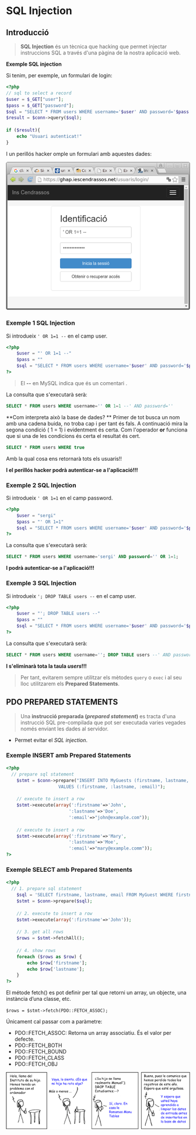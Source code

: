 # SQL Injection

## Introducció

> **SQL Injection** és un tècnica que hacking que permet injectar instruccions SQL a través d'una pàgina de la nostra aplicació web.

**Exemple SQL injection**

Si tenim, per exemple, un formulari de login:

```php
<?php
// sql to select a record
$user = $_GET["user"];
$pass = $_GET["password"];
$sql = "SELECT * FROM users WHERE username='$user' AND password='$pass'";
$result = $conn->query($sql);

if ($result){
	echo "Usuari autenticat!"
}
```

I un perillós hacker omple un formulari amb aquestes dades:

![](/assets/SQLinjection.png)


### Exemple 1 SQL Injection


Si introdueix `' OR 1=1 --` en el camp user.

```php
<?php
	$user = "' OR 1=1 --"
	$pass = ""
	$sql = "SELECT * FROM users WHERE username='$user' AND password='$pass'";
?>
```

> El **--** en MySQL indica que és un comentari .

La consulta que s'executarà serà:

```sql
SELECT * FROM users WHERE username='' OR 1=1 --' AND password=''
```

**Com interpreta això la base de dades? **
Primer de tot busca un nom amb una cadena buida, no troba cap i per tant és fals. A continuació mira la segona condició ( 1 = 1) i evidentment és certa. 
Com l'operador **or** funciona que si una de les condicions és certa el resultat és cert.

```sql
SELECT * FROM users WHERE true
```

Amb la qual cosa ens retornarà tots els usuaris!!

**I el perillós hacker podrà autenticar-se a l'aplicació!!!**

### Exemple 2 SQL Injection

Si introdueix `' OR 1=1` en el camp password.

```php
<?php
	$user = "sergi"
	$pass = "' OR 1=1"
	$sql = "SELECT * FROM users WHERE username='$user' AND password='$pass'";
?>
```

La consulta que s'executarà serà:

```sql
SELECT * FROM users WHERE username='sergi' AND password='' OR 1=1;
```

**I podrà autenticar-se a l'aplicació!!!**

### Exemple 3 SQL Injection

Si introdueix `'; DROP TABLE users --` en el camp user.


```php
<?php
	$user = "'; DROP TABLE users --"
	$pass = ""
	$sql = "SELECT * FROM users WHERE username='$user' AND password='$pass'";
?>
```

La consulta que s'executarà serà:

```sql
SELECT * FROM users WHERE username=''; DROP TABLE users --' AND password=''
```

**I s'eliminarà tota la taula _users_!!!**

> Per tant, evitarem sempre utilitzar els mètodes `query` o `exec` i al seu lloc utilitzarem els **Prepared Statements**.

## PDO PREPARED STATEMENTS

> Una **instrucció preparada (_prepared statement_)** es tracta d'una instrucció SQL pre-compilada que pot ser executada varies vegades només enviant les dades al servidor.

* Permet evitar el *SQL injection*.

### Exemple INSERT amb Prepared Statements

```php
<?php
  // prepare sql statement
	$stmt = $conn->prepare("INSERT INTO MyGuests (firstname, lastname, email)
					VALUES (:firstname, :lastname, :email)");

	// execute to insert a row
	$stmt->execute(array(':firstname'=>'John',
						':lastname'=>'Doe',
						':email'=>"john@example.com"));

	// execute to insert a row
	$stmt->execute(array(':firstname'=>'Mary',
						':lastname'=>'Moe',
						':email'=>"mary@example.comm"));
?>
```

### Exemple SELECT amb Prepared Statements

```php
<?php
  // 1. prepare sql statement
	$sql = 'SELECT firstname, lastname, email FROM MyGuest WHERE firstname = :firstname';
	$stmt = $conn->prepare($sql);

	// 2. execute to insert a row
	$stmt->execute(array(':firstname'=>'John'));

	// 3. get all rows
	$rows = $stmt->fetchAll();

	// 4. show rows
	foreach ($rows as $row) {
		echo $row['firstname'];
		echo $row['lastname'];
	}
?>
```
El métode fetch() es pot definir per tal que retorni un array, un objecte, una instància d’una classe, etc.

`$rows = $stmt->fetch(PDO::FETCH_ASSOC);`

Únicament cal passar com a paràmetre:
* PDO::FETCH_ASSOC: Retorna un array associatiu. És el valor per defecte.
* PDO::FETCH_BOTH
* PDO::FETCH_BOUND
* PDO::FETCH_CLASS
* PDO::FETCH_OBJ  


![](/assets/sqlinjection-acudit.png)

